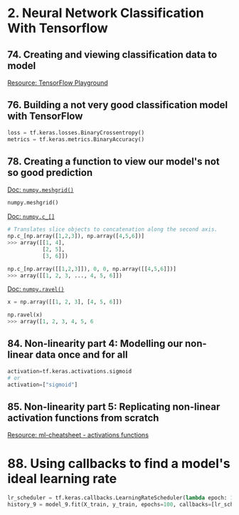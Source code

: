 # 2. Neural Network Classification With Tensorflow
## 74. Creating and viewing classification data to model
[Resource: TensorFlow Playground](https://playground.tensorflow.org/#activation=tanh&batchSize=10&dataset=circle&regDataset=reg-plane&learningRate=0.03&regularizationRate=0&noise=0&networkShape=4,2&seed=0.00227&showTestData=false&discretize=false&percTrainData=50&x=true&y=true&xTimesY=false&xSquared=false&ySquared=false&cosX=false&sinX=false&cosY=false&sinY=false&collectStats=false&problem=classification&initZero=false&hideText=false)<br>

## 76. Building a not very good classification model with TensorFlow
```python
loss = tf.keras.losses.BinaryCrossentropy()
metrics = tf.keras.metrics.BinaryAccuracy()
```

## 78. Creating a function to view our model's not so good prediction
[Doc: `numpy.meshgrid()`](https://numpy.org/doc/stable/reference/generated/numpy.meshgrid.html)<br>
```python
numpy.meshgrid()
```
[Doc: `numpy.c_[]`](https://numpy.org/doc/stable/reference/generated/numpy.c_.html)<br>
```python
# Translates slice objects to concatenation along the second axis.
np.c_[np.array([1,2,3]), np.array([4,5,6])]
>>> array([[1, 4],
           [2, 5],
           [3, 6]])

np.c_[np.array([[1,2,3]]), 0, 0, np.array([[4,5,6]])]
>>> array([[1, 2, 3, ..., 4, 5, 6]])
```
[Doc: `numpy.ravel()`](https://numpy.org/doc/stable/reference/generated/numpy.ravel.html)<br>
```python
x = np.array([[1, 2, 3], [4, 5, 6]])

np.ravel(x)
>>> array([1, 2, 3, 4, 5, 6
```

## 84. Non-linearity part 4: Modelling our non-linear data once and for all
```python
activation=tf.keras.activations.sigmoid
# or
activation=["sigmoid"]
```

## 85. Non-linearity part 5: Replicating non-linear activation functions from scratch
[Resource: ml-cheatsheet - activations functions](https://www.udemy.com/course/tensorflow-developer-certificate-machine-learning-zero-to-mastery/learn/lecture/24957122#overview)<br>

# 88. Using callbacks to find a model's ideal learning rate
```python
lr_scheduler = tf.keras.callbacks.LearningRateScheduler(lambda epoch: 1e-4 * 10**(epoch/20))
history_9 = model_9.fit(X_train, y_train, epochs=100, callbacks=[lr_scheduler])
```